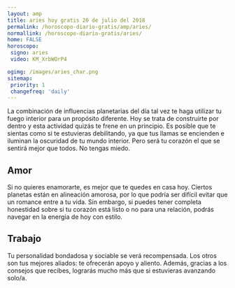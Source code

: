 ```yaml
---
layout: amp
title: aries hoy gratis 20 de julio del 2018 
permalink: /horoscopo-diario-gratis/amp/aries/
normallink: /horoscopo-diario-gratis/aries/
home: FALSE
horoscopo:
 signo: aries
 video: KM_XrbWOrP4

ogimg: /images/aries_char.png
sitemap:
 priority: 1
 changefreq: 'daily'
---
```



La combinación de influencias planetarias del día tal vez te haga utilizar tu fuego interior para un propósito diferente. Hoy se trata de construirte por dentro y esta actividad quizás te frene en un principio. Es posible que te sientas como si te estuvieras debilitando, ya que tus llamas se encienden e iluminan la oscuridad de tu mundo interior. Pero será tu corazón el que se sentirá mejor que todos. No tengas miedo.

## Amor

Si no quieres enamorarte, es mejor que te quedes en casa hoy. Ciertos planetas están en alineación amorosa, por lo que podría ser difícil evitar que un romance entre a tu vida. Sin embargo, si puedes tener completa honestidad sobre si tu corazón está listo o no para una relación, podrás navegar en la energía de hoy con estilo.

## Trabajo

Tu personalidad bondadosa y sociable se verá recompensada. Los otros son tus mejores aliados: te ofrecerán apoyo y aliento. Además, gracias a los consejos que recibes, lograrás mucho más que si estuvieras avanzando solo/a.